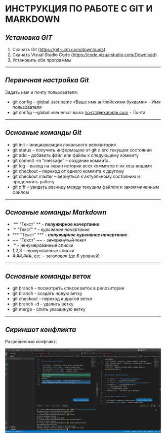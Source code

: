 # **ИНСТРУКЦИЯ ПО РАБОТЕ С GIT И MARKDOWN**

## *Установка GIT*

1. Скачать Git (https://git-scm.com/downloads)
2. Скачать Visual Studio Code (https://code.visualstudio.com/Download)
3. Установить обе программы

---
## *Первичная настройка Git*

Задать имя и почту пользователя:

* git config --global user.name «Ваше имя английскими буквами» - Имя пользователя
* git config --global user.email ваша почта@example.com - Почта

---
## *Основные команды Git*

* git init – инициализация локального репозитория
* git status – получить информацию от git о его текущем состоянии
* git add – добавить файл или файлы к следующему коммиту
* git commit -m “message” – создание коммита.
* git log – вывод на экран истории всех коммитов с их хеш-кодами
* git checkout – переход от одного коммита к другому
* git checkout master – вернуться к актуальному состоянию и продолжить работу
* git diff – увидеть разницу между текущим файлом и закоммиченным файлом

---
## *Основные команды Markdown*

* '** "Текст" ** - **полужирное начертание**
* '* "Текст" * - *курсивное начертание*
* *** "Текст" *** - ***полужирное курсивное начертание***
* ~~ "Текст" ~~ - ~~зачеркнутый текст~~
* '* - ненумерованные списки
* 1,2,3 - нумерованные списки
* #,##,###, etc. - заголовок (до 6 уровней)

---
## *Основные команды веток*

* git branch - посмотреть список веток в репозитории
* git branch <branch name> - создать новую ветку
* git checkout <branch name> - переход к другой ветке
* git branch -d <branch name> - удалить ветку
* git merge <branch name> - слить указанную ветку

---
## *Скриншот конфликта*

Разрешенный конфликт:

![Oops!](Conflict.png)

